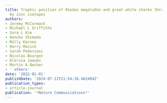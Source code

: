 ```yaml
---
title: Trophic position of Otodus megalodon and great white sharks through time revealed
  by zinc isotopes
authors:
- Jeremy McCormack
- Michael L Griffiths
- Sora L Kim
- Kenshu Shimada
- Molly Karnes
- Harry Maisch
- Sarah Pederzani
- Nicolas Bourgon
- Klervia Jaouen
- Martin A Becker
- ' others'
date: '2022-01-01'
publishDate: '2024-07-12T21:54:18.462494Z'
publication_types:
- article-journal
publication: '*Nature Communications*'
---
```

